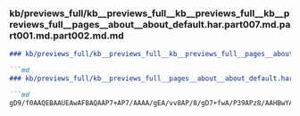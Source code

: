 ### kb/previews_full/kb__previews_full__kb__previews_full__kb__previews_full__pages__about__about_default.har.part007.md.part001.md.part002.md.md

```md
### kb/previews_full/kb__previews_full__kb__previews_full__pages__about__about_default.har.part007.md.part001.md.part002.md

```md
### kb/previews_full/kb__previews_full__pages__about__about_default.har.part007.md.part001.md (part 002)

```md
gD9/f0AAQEBAAUEAwAFBAQAAP7+AP7/AAAA/gEA/vv8AP/8/gD7+fwA/P39APz8/AAHBwYAAwL/AAIBAgA
```

```

```

```
